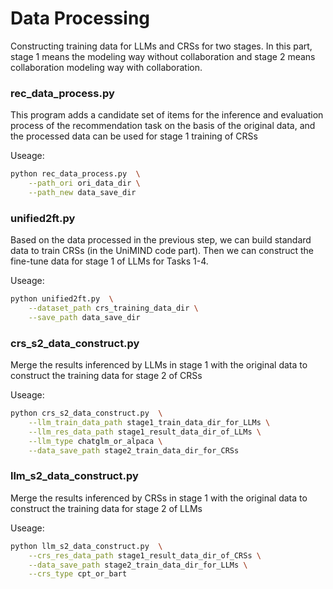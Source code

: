 # Data Processing

Constructing training data for LLMs and CRSs for two stages. In this part, stage 1 means the modeling way without collaboration and stage 2 means collaboration modeling way with collaboration. 

### rec_data_process.py

This program adds a candidate set of items for the inference and evaluation process of the recommendation task on the basis of the original data, and the processed data can be used for stage 1 training of CRSs

Useage:
```bash
python rec_data_process.py  \
    --path_ori ori_data_dir \
    --path_new data_save_dir
```

### unified2ft.py

Based on the data processed in the previous step, we can build standard data to train CRSs (in the UniMIND code part). Then we can construct the fine-tune data for stage 1 of LLMs for Tasks 1-4. 

Useage:
```bash
python unified2ft.py  \
    --dataset_path crs_training_data_dir \
    --save_path data_save_dir
```


### crs_s2_data_construct.py
Merge the results inferenced by LLMs in stage 1  with the original data to construct the training data for stage 2 of CRSs

Useage:
```bash
python crs_s2_data_construct.py  \
    --llm_train_data_path stage1_train_data_dir_for_LLMs \
    --llm_res_data_path stage1_result_data_dir_of_LLMs \
    --llm_type chatglm_or_alpaca \
    --data_save_path stage2_train_data_dir_for_CRSs
```


### llm_s2_data_construct.py

Merge the results inferenced by CRSs in stage 1 with the original data to construct the training data for stage 2 of LLMs

Useage:
```bash
python llm_s2_data_construct.py  \
    --crs_res_data_path stage1_result_data_dir_of_CRSs \
    --data_save_path stage2_train_data_dir_for_LLMs \
    --crs_type cpt_or_bart 
```
